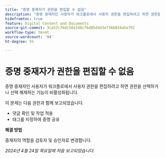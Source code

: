 ```yaml
---
title: "증명 중재자가 권한을 편집할 수 없음"
description: "증명 중재자인 사용자가 워크플로에서 사용자 권한을 편집하려고 하면 권한을 선택하거나 선택 해제하는 기능이 비활성화됩니다."
hidefromtoc: true
feature: Digital Content and Documents
source-git-commit: 3ca57c76dc50a348cf6d85d4d3e7366834a5e791
workflow-type: tm+mt
source-wordcount: '94'
ht-degree: 5%

---
```



# 증명 중재자가 권한을 편집할 수 없음

증명 중재자인 사용자가 워크플로에서 사용자 권한을 편집하려고 하면 권한을 선택하거나 선택 해제하는 기능이 비활성화됩니다.

이 문제는 다음 권한과 함께 보고되었습니다.

* 댓글 확인 및 작업 적용
* 태그를 지정하여 증명 공유

**해결 방법**

중재자의 역할을 검토자 및 승인자로 변경합니다.

_2024년 4월 24일 목요일에 처음 보고되었습니다._
